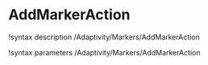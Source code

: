 <!-- MOOSE Documentation Stub: Remove this when content is added. -->

# AddMarkerAction
!syntax description /Adaptivity/Markers/AddMarkerAction

!syntax parameters /Adaptivity/Markers/AddMarkerAction

